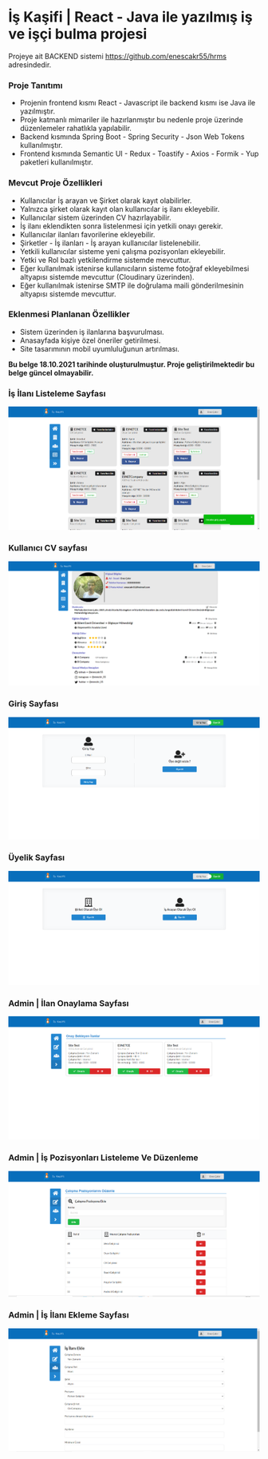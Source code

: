 <h1>İş Kaşifi | React - Java ile yazılmış iş ve işçi bulma projesi</h1>

Projeye ait BACKEND sistemi https://github.com/enescakr55/hrms adresindedir.

### Proje Tanıtımı

- Projenin frontend kısmı React - Javascript ile backend kısmı ise Java ile yazılmıştır.
- Proje katmanlı mimariler ile hazırlanmıştır bu nedenle proje üzerinde düzenlemeler rahatlıkla yapılabilir.
- Backend kısmında Spring Boot - Spring Security - Json Web Tokens kullanılmıştır.
- Frontend kısmında Semantic UI - Redux - Toastify - Axios - Formik - Yup paketleri kullanılmıştır.

### Mevcut Proje Özellikleri

- Kullanıcılar İş arayan ve Şirket olarak kayıt olabilirler.
- Yalnızca şirket olarak kayıt olan kullanıcılar iş ilanı ekleyebilir.
- Kullanıcılar sistem üzerinden CV hazırlayabilir.
- İş ilanı eklendikten sonra listelenmesi için yetkili onayı gerekir.
- Kullanıcılar ilanları favorilerine ekleyebilir.
- Şirketler - İş ilanları - İş arayan kullanıcılar listelenebilir.
- Yetkili kullanıcılar sisteme yeni çalışma pozisyonları ekleyebilir.
- Yetki ve Rol bazlı yetkilendirme sistemde mevcuttur.
- Eğer kullanılmak istenirse kullanıcıların  sisteme fotoğraf ekleyebilmesi altyapısı sistemde mevcuttur (Cloudinary üzerinden).
- Eğer kullanılmak istenirse SMTP ile doğrulama maili gönderilmesinin altyapısı sistemde mevcuttur.

### Eklenmesi Planlanan Özellikler

- Sistem üzerinden iş ilanlarına başvurulması.
- Anasayfada kişiye özel öneriler getirilmesi.
- Site tasarımının mobil uyumluluğunun artırılması.

**Bu belge 18.10.2021 tarihinde oluşturulmuştur. Proje geliştirilmektedir bu belge güncel olmayabilir.**


<h3>İş İlanı Listeleme Sayfası</h3>

![1](https://raw.githubusercontent.com/enescakr55/HRMS-Frontend/master/OrnekResimler/jobadvert-list.png)

<h3>Kullanıcı CV sayfası</h3>

![1](https://raw.githubusercontent.com/enescakr55/HRMS-Frontend/master/OrnekResimler/usercv.png)

<h3>Giriş Sayfası</h3>

![1](https://raw.githubusercontent.com/enescakr55/HRMS-Frontend/master/OrnekResimler/sign-in.png)

<h3>Üyelik Sayfası</h3>

![1](https://raw.githubusercontent.com/enescakr55/HRMS-Frontend/master/OrnekResimler/sign-up.png)

<h3>Admin | İlan Onaylama Sayfası</h3>

![1](https://raw.githubusercontent.com/enescakr55/HRMS-Frontend/master/OrnekResimler/job-approve-adminPage.png)

<h3>Admin | İş Pozisyonları Listeleme Ve Düzenleme</h3>

![1](https://github.com/enescakr55/HRMS-Frontend/blob/master/OrnekResimler/job-roles-adminPage.png)

<h3>Admin | İş İlanı Ekleme Sayfası</h3>

![1](https://github.com/enescakr55/HRMS-Frontend/blob/master/OrnekResimler/add-job-advert-adminPage.png) 
